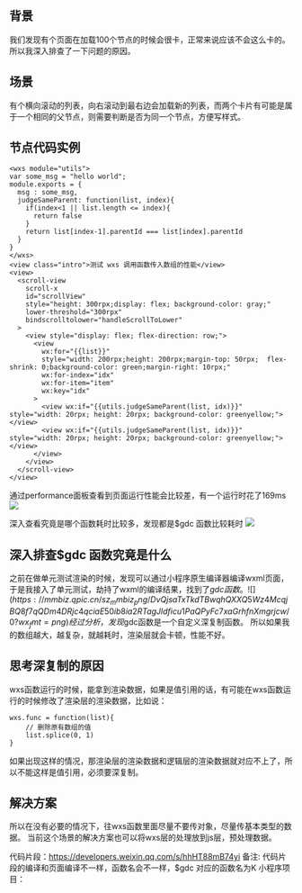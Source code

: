 ## 背景
我们发现有个页面在加载100个节点的时候会很卡，正常来说应该不会这么卡的。所以我深入排查了一下问题的原因。

## 场景
有个横向滚动的列表，向右滚动到最右边会加载新的列表，而两个卡片有可能是属于一个相同的父节点，则需要判断是否为同一个节点，方便写样式。

## 节点代码实例
```
<wxs module="utils">
var some_msg = "hello world";
module.exports = {
  msg : some_msg,
  judgeSameParent: function(list, index){
    if(index<1 || list.length <= index){
      return false
    }
    return list[index-1].parentId === list[index].parentId
  }
}
</wxs>
<view class="intro">测试 wxs 调用函数传入数组的性能</view>
<view>
  <scroll-view
    scroll-x
    id="scrollView"
    style="height: 300rpx;display: flex; background-color: gray;"
    lower-threshold="300rpx"
    bindscrolltolower="handleScrollToLower"
  >
    <view style="display: flex; flex-direction: row;">
      <view 
        wx:for="{{list}}" 
        style="width: 200rpx;height: 200rpx;margin-top: 50rpx;  flex-shrink: 0;background-color: green;margin-right: 10rpx;" 
        wx:for-index="idx" 
        wx:for-item="item"
        wx:key="idx"
      >
        <view wx:if="{{utils.judgeSameParent(list, idx)}}" style="width: 20rpx; height: 20rpx; background-color: greenyellow;"></view>
        <view wx:if="{{utils.judgeSameParent(list, idx)}}" style="width: 20rpx; height: 20rpx; background-color: greenyellow;"></view>
      </view>
    </view>
  </scroll-view>
</view>
```

通过performance面板查看到页面运行性能会比较差，有一个运行时花了169ms
![ ](https://mmbiz.qpic.cn/sz_mmbiz_png/DvQjsaTxTkdTBwqhQXXQ5Wz4McqjBQ8fIFqGoXMcEvsmDfKSK17yAf9ibqtzY4cKDNWL20mxaGqhZLVzP7iaxntg/0?wx_fmt=png)

深入查看究竟是哪个函数耗时比较多，发现都是$gdc 函数比较耗时
![ ](https://mmbiz.qpic.cn/sz_mmbiz_png/DvQjsaTxTkdTBwqhQXXQ5Wz4McqjBQ8fsaPj0NmlPbC3Up9hAO95aN0YFTR8yaQmXHCn7qp57uEMTibN4QkVOEA/0?wx_fmt=png)

## 深入排查$gdc 函数究竟是什么
之前在做单元测试渲染的时候，发现可以通过小程序原生编译器编译wxml页面，于是我接入了单元测试，劫持了wxml的编译结果，找到了$gdc函数。
![ ](https://mmbiz.qpic.cn/sz_mmbiz_png/DvQjsaTxTkdTBwqhQXXQ5Wz4McqjBQ8f7qQDm4DRjc4qciaE50ib8ia2RTagJldficu1PaQPyFc7xaGrhfnXmgrjcw/0?wx_fmt=png)
经过分析，发现$gdc函数是一个自定义深复制函数。
所以如果我的数组越大，越复杂，就越耗时，渲染层就会卡顿，性能不好。

## 思考深复制的原因
wxs函数运行的时候，能拿到渲染数据，如果是值引用的话，有可能在wxs函数运行的时候修改了渲染层的渲染数据，比如说：
```
wxs.func = function(list){
	// 删除原有数组的值
	list.splice(0, 1)
}
```
如果出现这样的情况，那渲染层的渲染数据和逻辑层的渲染数据就对应不上了，所以不能这样是值引用，必须要深复制。

## 解决方案
所以在没有必要的情况下，往wxs函数里面尽量不要传对象，尽量传基本类型的数据。
当前这个场景的解决方案也可以将wxs层的处理放到js层，预处理数据。

代码片段：https://developers.weixin.qq.com/s/hhHT88mB74yi
备注: 代码片段的编译和页面编译不一样，函数名会不一样，$gdc 对应的函数名为K
小程序项目：
